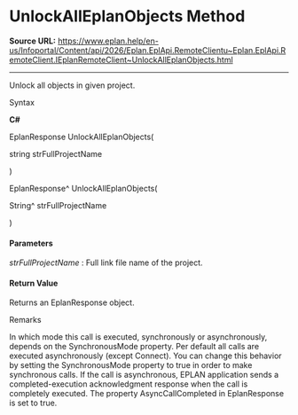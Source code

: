 # UnlockAllEplanObjects Method

**Source URL:** https://www.eplan.help/en-us/Infoportal/Content/api/2026/Eplan.EplApi.RemoteClientu~Eplan.EplApi.RemoteClient.IEplanRemoteClient~UnlockAllEplanObjects.html

---

Unlock all objects in given project.

Syntax

**C#**



EplanResponse UnlockAllEplanObjects( 

   string strFullProjectName

)

EplanResponse^ UnlockAllEplanObjects( 

   String^ strFullProjectName

)


#### Parameters

*strFullProjectName*
:   Full link file name of the project.

#### Return Value

Returns an EplanResponse object.

Remarks

In which mode this call is executed, synchronously or asynchronously, depends on the SynchronousMode property. Per default all calls are executed asynchronously (except Connect). You can change this behavior by setting the SynchronousMode property to true in order to make synchronous calls. If the call is asynchronous, EPLAN application sends a completed-execution acknowledgment response when the call is completely executed. The property AsyncCallCompleted in EplanResponse is set to true.
